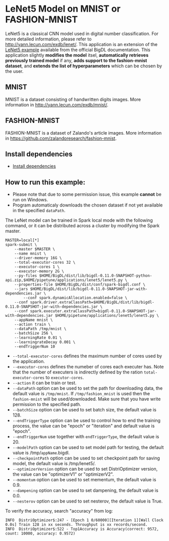 # LeNet5 Model on MNIST or FASHION-MNIST

LeNet5 is a classical CNN model used in digital number classification. For more detailed information, please refer to <http://yann.lecun.com/exdb/lenet/>. This application is an extension of the [LeNet5 example](https://github.com/intel-analytics/BigDL/tree/master/pyspark/bigdl/models/lenet) available from the official BigDL documentation. This application slightly **modifies the model** itsel, **automatically retrieves previously trained model** if any, **adds support to the fashion-mnist dataset**, and **extends the list of hyperparameters** which can be chosen by the user.

## MNIST

MNIST is a dataset consisting of handwritten digits images. More information in <http://yann.lecun.com/exdb/mnist/>.

## FASHION-MNIST

FASHION-MNIST is a dataset of Zalando's article images. More information in <https://github.com/zalandoresearch/fashion-mnist>.

## Install dependencies
 * [Install dependencies](../../README.md#install.bigdl.dependencies)

## How to run this example:
- Please note that due to some permission issue, this example **cannot** be run on Windows.
- Program automaticaly downloads the chosen dataset if not yet available in the specified `dataPath`.

The LeNet model can be trained in Spark local mode with the following command, or it can be distributed across a cluster by modifying the Spark master.

```{engine='sh'}
MASTER=local[*]
spark-submit \
	--master $MASTER \
	--name mnist \
	--driver-memory 16G \
	--total-executor-cores 32 \
	--executor-cores 1 \
	--executor-memory 2G \
	--py-files $HOME/BigDL/dist/lib/bigdl-0.11.0-SNAPSHOT-python-api.zip,$HOME/pipetune/applications/lenet5/lenet5.py \
	--properties-file $HOME/BigDL/dist/conf/spark-bigdl.conf \
	--jars $HOME/BigDL/dist/lib/bigdl-0.11.0-SNAPSHOT-jar-with-dependencies.jar \
        --conf spark.dynamicAllocation.enabled=false \
	--conf spark.driver.extraClassPath=$HOME/BigDL/dist/lib/bigdl-0.11.0-SNAPSHOT-jar-with-dependencies.jar \
	--conf spark.executer.extraClassPath=bigdl-0.11.0-SNAPSHOT-jar-with-dependencies.jar $HOME/pipetune/applications/lenet5/lenet5.py \
	--appName mnist \
	--action train \
	--dataPath /tmp/mnist \
	--batchSize 256 \
	--learningRate 0.01 \
	--learningrateDecay 0.001 \
	--endTriggerNum 10
 ```

* `--total-executor-cores` defines the maximum number of cores used by the application.
* `--executor-cores` defines the numeber of cores each executer has. Note that the number of executers is indirectly defined by the ration `total-executor-cores` to `executor-cores`.
* `--action` it can be train or test.
* `--dataPath` option can be used to set the path for downloading data, the default value is `/tmp/mnist`. If `/tmp/fashion_mnist` is used then the `fashion-mnist` will be used/downloaded. Make sure that you have write permission to the specified path. 
* `--batchSize` option can be used to set batch size, the default value is 128.
* `--endTriggerType` option can be used to control how to end the training process, the value can be "epoch" or "iteration" and default value is "epoch".
* `--endTriggerNum` use together with `endTriggerType`, the default value is 20.
* `--modelPath` option can be used to set model path for testing, the default value is /tmp/`appName`.bigdl.
* `--checkpointPath` option can be used to set checkpoint path for saving model, the default value is /tmp/lenet5/.
* `--optimizerVersion` option can be used to set DistriOptimizer version, the value can be "optimizerV1" or "optimizerV2".
* `--momentum` option can be used to set mementum, the default value is 0.9.
* `--dampening` option can be used to set dampening, the default value is 0.0.
* `--nesterov` option can be used to set nesterov, the default value is True.

To verify the accuracy, search "accuracy" from log:

```
INFO  DistriOptimizer$:247 - [Epoch 1 0/60000][Iteration 1][Wall Clock 0.0s] Train 128 in xx seconds. Throughput is xx records/second.
INFO  DistriOptimizer$:522 - Top1Accuracy is Accuracy(correct: 9572, count: 10000, accuracy: 0.9572)
```
